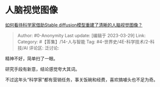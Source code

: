 # 人脑视觉图像
[如何看待科学家借助Stable diffusion模型重建了清晰的人脑视觉图像？](https://www.zhihu.com/question/587694407/answer/2958260131)

> Author: #0-Anonymity
> Last update: [编辑于 2023-03-29]
> Link:
> Category:  #【答集】/14-人与智能
> Tag: #4-世界史/4E-科学技术/2-科技/AI
> 评论区:
> 泛讨论:

精神不好，简单扫了一眼。

研究手段有新意，结论感觉夸大其词。

不过这年头“科学家”都有营销任务，事关饭碗和经费，喜欢搞噱头也不足为奇。
